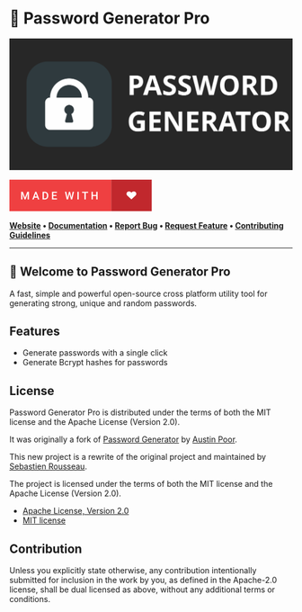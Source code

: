 # 🔐 Password Generator Pro

![Password Generator Pro](public/password-generator-pro.svg)

![Made with Love](https://raw.githubusercontent.com/sebastienrousseau/password-generator-pro/master/.github/badges/made-with-love.svg)

**[Website][0]
• [Documentation][0]
• [Report Bug][3]
• [Request Feature][3]
• [Contributing Guidelines][4]**

***

## 👋 Welcome to Password Generator Pro

A fast, simple and powerful open-source cross platform utility tool for
generating strong, unique and random passwords.

## Features

- Generate passwords with a single click
- Generate Bcrypt hashes for passwords

## License

Password Generator Pro is distributed under the terms of both the MIT license
and the Apache License (Version 2.0).

It was originally a fork of [Password Generator](https://github.com/a-poor/password-generator) by [Austin Poor](https://github.com/a-poor).

This new project is a rewrite of the original project and maintained by
[Sebastien Rousseau](https://github.com/sebastienrousseau).

The project is licensed under the terms of both the MIT license and the Apache
License (Version 2.0).

- [Apache License, Version 2.0][1]
- [MIT license][2]

## Contribution

Unless you explicitly state otherwise, any contribution intentionally submitted
for inclusion in the work by you, as defined in the Apache-2.0 license, shall be
dual licensed as above, without any additional terms or conditions.

[0]: https://password-generator.pro
[1]: http://www.apache.org/licenses/LICENSE-2.0
[2]: http://opensource.org/licenses/MIT
[3]: https://github.com/sebastienrousseau/password-generator-pro/issues
[4]: https://github.com/sebastienrousseau/password-generator-pro/blob/master/.github/CONTRIBUTING.md
